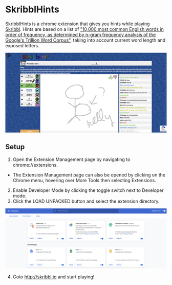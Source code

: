 # SkribblHints
SkribblHints is a chrome extension that gives you hints while playing [Skribbl](http://skribbl.io). Hints are based on a list of ["10,000 most common English words in order of frequency, as determined by n-gram frequency analysis of the Google's Trillion Word Corpus"](https://github.com/first20hours/google-10000-english), taking into account current word length and exposed letters.

![Screenshot](/images/screenshot.png)

## Setup
1. Open the Extension Management page by navigating to chrome://extensions.
  * The Extension Management page can also be opened by clicking on the Chrome menu, hovering over More Tools then selecting Extensions.

2. Enable Developer Mode by clicking the toggle switch next to Developer mode.
3. Click the LOAD UNPACKED button and select the extension directory.

![Screenshot](/images/extensions.png)

4. Goto http://skribbl.io and start playing!
